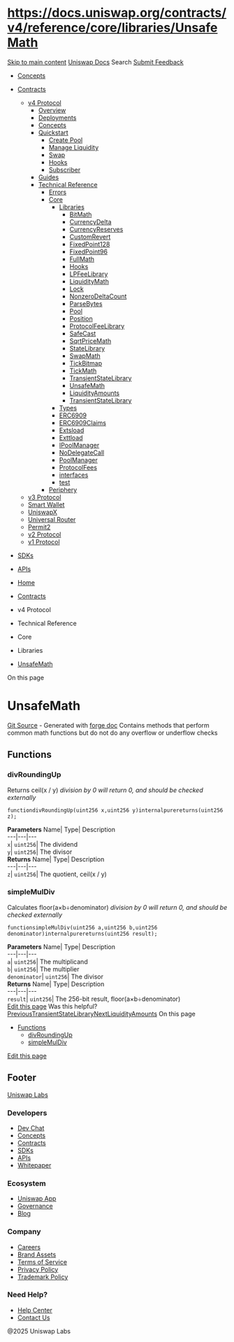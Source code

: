 # https://docs.uniswap.org/contracts/v4/reference/core/libraries/UnsafeMath

[Skip to main content](https://docs.uniswap.org/contracts/v4/reference/core/libraries/UnsafeMath#__docusaurus_skipToContent_fallback)
[Uniswap Docs](https://docs.uniswap.org/)
Search
[Submit Feedback](https://docs.google.com/forms/d/e/1FAIpQLSdjSkZam8KiatL9XACRVxCHjDJjaPGbls77PCXDKFn4JwykXg/viewform)
  * [Concepts](https://docs.uniswap.org/concepts/overview)
  * [Contracts](https://docs.uniswap.org/contracts/v4/overview)
    * [v4 Protocol](https://docs.uniswap.org/contracts/v4/overview)
      * [Overview](https://docs.uniswap.org/contracts/v4/overview)
      * [Deployments](https://docs.uniswap.org/contracts/v4/deployments)
      * [Concepts](https://docs.uniswap.org/contracts/v4/concepts/v4-vs-v3)
      * [Quickstart](https://docs.uniswap.org/contracts/v4/quickstart/create-pool)
        * [Create Pool](https://docs.uniswap.org/contracts/v4/quickstart/create-pool)
        * [Manage Liquidity](https://docs.uniswap.org/contracts/v4/quickstart/manage-liquidity/setup-liquidity)
        * [Swap](https://docs.uniswap.org/contracts/v4/quickstart/swap)
        * [Hooks](https://docs.uniswap.org/contracts/v4/quickstart/hooks/setup)
        * [Subscriber](https://docs.uniswap.org/contracts/v4/quickstart/subscriber)
      * [Guides](https://docs.uniswap.org/contracts/v4/guides/hooks/your-first-hook)
      * [Technical Reference](https://docs.uniswap.org/contracts/v4/reference/errors/)
        * [Errors](https://docs.uniswap.org/contracts/v4/reference/errors/)
        * [Core](https://docs.uniswap.org/contracts/v4/reference/core/libraries/BitMath)
          * [Libraries](https://docs.uniswap.org/contracts/v4/reference/core/libraries/BitMath)
            * [BitMath](https://docs.uniswap.org/contracts/v4/reference/core/libraries/BitMath)
            * [CurrencyDelta](https://docs.uniswap.org/contracts/v4/reference/core/libraries/CurrencyDelta)
            * [CurrencyReserves](https://docs.uniswap.org/contracts/v4/reference/core/libraries/CurrencyReserves)
            * [CustomRevert](https://docs.uniswap.org/contracts/v4/reference/core/libraries/CustomRevert)
            * [FixedPoint128](https://docs.uniswap.org/contracts/v4/reference/core/libraries/FixedPoint128)
            * [FixedPoint96](https://docs.uniswap.org/contracts/v4/reference/core/libraries/FixedPoint96)
            * [FullMath](https://docs.uniswap.org/contracts/v4/reference/core/libraries/FullMath)
            * [Hooks](https://docs.uniswap.org/contracts/v4/reference/core/libraries/Hooks)
            * [LPFeeLibrary](https://docs.uniswap.org/contracts/v4/reference/core/libraries/LPFeeLibrary)
            * [LiquidityMath](https://docs.uniswap.org/contracts/v4/reference/core/libraries/LiquidityMath)
            * [Lock](https://docs.uniswap.org/contracts/v4/reference/core/libraries/Lock)
            * [NonzeroDeltaCount](https://docs.uniswap.org/contracts/v4/reference/core/libraries/NonzeroDeltaCount)
            * [ParseBytes](https://docs.uniswap.org/contracts/v4/reference/core/libraries/ParseBytes)
            * [Pool](https://docs.uniswap.org/contracts/v4/reference/core/libraries/Pool)
            * [Position](https://docs.uniswap.org/contracts/v4/reference/core/libraries/Position)
            * [ProtocolFeeLibrary](https://docs.uniswap.org/contracts/v4/reference/core/libraries/ProtocolFeeLibrary)
            * [SafeCast](https://docs.uniswap.org/contracts/v4/reference/core/libraries/SafeCast)
            * [SqrtPriceMath](https://docs.uniswap.org/contracts/v4/reference/core/libraries/SqrtPriceMath)
            * [StateLibrary](https://docs.uniswap.org/contracts/v4/reference/core/libraries/StateLibrary)
            * [SwapMath](https://docs.uniswap.org/contracts/v4/reference/core/libraries/SwapMath)
            * [TickBitmap](https://docs.uniswap.org/contracts/v4/reference/core/libraries/TickBitmap)
            * [TickMath](https://docs.uniswap.org/contracts/v4/reference/core/libraries/TickMath)
            * [TransientStateLibrary](https://docs.uniswap.org/contracts/v4/reference/core/libraries/TransientStateLibrary)
            * [UnsafeMath](https://docs.uniswap.org/contracts/v4/reference/core/libraries/UnsafeMath)
            * [LiquidityAmounts](https://docs.uniswap.org/contracts/v4/reference/core/libraries/liquidity-amounts)
            * [TransientStateLibrary](https://docs.uniswap.org/contracts/v4/reference/core/libraries/transient-state-library)
          * [Types](https://docs.uniswap.org/contracts/v4/reference/core/types/BalanceDelta)
          * [ERC6909](https://docs.uniswap.org/contracts/v4/reference/core/ERC6909)
          * [ERC6909Claims](https://docs.uniswap.org/contracts/v4/reference/core/ERC6909Claims)
          * [Extsload](https://docs.uniswap.org/contracts/v4/reference/core/Extsload)
          * [Exttload](https://docs.uniswap.org/contracts/v4/reference/core/Exttload)
          * [IPoolManager](https://docs.uniswap.org/contracts/v4/reference/core/IPoolManager)
          * [NoDelegateCall](https://docs.uniswap.org/contracts/v4/reference/core/NoDelegateCall)
          * [PoolManager](https://docs.uniswap.org/contracts/v4/reference/core/PoolManager)
          * [ProtocolFees](https://docs.uniswap.org/contracts/v4/reference/core/ProtocolFees)
          * [interfaces](https://docs.uniswap.org/contracts/v4/reference/core/interfaces/IERC20Minimal)
          * [test](https://docs.uniswap.org/contracts/v4/reference/core/test/ActionsRouter)
        * [Periphery](https://docs.uniswap.org/contracts/v4/reference/periphery/PositionDescriptor)
    * [v3 Protocol](https://docs.uniswap.org/contracts/v3/overview)
    * [Smart Wallet](https://docs.uniswap.org/contracts/smart-wallet/overview)
    * [UniswapX](https://docs.uniswap.org/contracts/uniswapx/overview)
    * [Universal Router](https://docs.uniswap.org/contracts/universal-router/overview)
    * [Permit2](https://docs.uniswap.org/contracts/permit2/overview)
    * [v2 Protocol](https://docs.uniswap.org/contracts/v2/overview)
    * [v1 Protocol](https://docs.uniswap.org/contracts/v1/overview)
  * [SDKs](https://docs.uniswap.org/sdk/v4/overview)
  * [APIs](https://docs.uniswap.org/api/subgraph/overview)


  * [Home](https://docs.uniswap.org/)
  * [Contracts](https://docs.uniswap.org/contracts/v4/overview)
  * v4 Protocol
  * Technical Reference
  * Core
  * Libraries
  * [UnsafeMath](https://docs.uniswap.org/contracts/v4/reference/core/libraries/UnsafeMath)


On this page
# UnsafeMath
[Git Source](https://github.com/uniswap/v4-core/blob/80311e34080fee64b6fc6c916e9a51a437d0e482/src/libraries/UnsafeMath.sol) - Generated with [forge doc](https://book.getfoundry.sh/reference/forge/forge-doc)
Contains methods that perform common math functions but do not do any overflow or underflow checks
## Functions[​](https://docs.uniswap.org/contracts/v4/reference/core/libraries/UnsafeMath#functions "Direct link to Functions")
### divRoundingUp[​](https://docs.uniswap.org/contracts/v4/reference/core/libraries/UnsafeMath#divroundingup "Direct link to divRoundingUp")
Returns ceil(x / y)
_division by 0 will return 0, and should be checked externally_
```
functiondivRoundingUp(uint256 x,uint256 y)internalpurereturns(uint256 z);
```

**Parameters**
Name| Type| Description  
---|---|---  
`x`| `uint256`| The dividend  
`y`| `uint256`| The divisor  
**Returns**
Name| Type| Description  
---|---|---  
`z`| `uint256`| The quotient, ceil(x / y)  
### simpleMulDiv[​](https://docs.uniswap.org/contracts/v4/reference/core/libraries/UnsafeMath#simplemuldiv "Direct link to simpleMulDiv")
Calculates floor(a×b÷denominator)
_division by 0 will return 0, and should be checked externally_
```
functionsimpleMulDiv(uint256 a,uint256 b,uint256 denominator)internalpurereturns(uint256 result);
```

**Parameters**
Name| Type| Description  
---|---|---  
`a`| `uint256`| The multiplicand  
`b`| `uint256`| The multiplier  
`denominator`| `uint256`| The divisor  
**Returns**
Name| Type| Description  
---|---|---  
`result`| `uint256`| The 256-bit result, floor(a×b÷denominator)  
[Edit this page](https://github.com/uniswap/uniswap-docs/tree/main/docs/contracts/v4/reference/core/libraries/UnsafeMath.md)
Was this helpful?
[PreviousTransientStateLibrary](https://docs.uniswap.org/contracts/v4/reference/core/libraries/TransientStateLibrary)[NextLiquidityAmounts](https://docs.uniswap.org/contracts/v4/reference/core/libraries/liquidity-amounts)
On this page
  * [Functions](https://docs.uniswap.org/contracts/v4/reference/core/libraries/UnsafeMath#functions)
    * [divRoundingUp](https://docs.uniswap.org/contracts/v4/reference/core/libraries/UnsafeMath#divroundingup)
    * [simpleMulDiv](https://docs.uniswap.org/contracts/v4/reference/core/libraries/UnsafeMath#simplemuldiv)


[Edit this page](https://github.com/uniswap/uniswap-docs/tree/main/docs/contracts/v4/reference/core/libraries/UnsafeMath.md)
## Footer
[Uniswap Labs](https://docs.uniswap.org/)
### Developers
  * [Dev Chat](https://discord.com/invite/uniswap)
  * [Concepts](https://docs.uniswap.org/concepts/overview)
  * [Contracts](https://docs.uniswap.org/contracts/v4/overview)
  * [SDKs](https://docs.uniswap.org/sdk/v4/overview)
  * [APIs](https://docs.uniswap.org/api/subgraph/overview)
  * [Whitepaper](https://app.uniswap.org/whitepaper-v4.pdf)


### Ecosystem
  * [Uniswap App](https://app.uniswap.org/)
  * [Governance](https://www.uniswapfoundation.org/governance)
  * [Blog](https://blog.uniswap.org/)


### Company
  * [Careers](https://boards.greenhouse.io/uniswaplabs)
  * [Brand Assets](https://github.com/Uniswap/brand-assets/raw/main/Uniswap%20Brand%20Assets.zip)
  * [Terms of Service](https://support.uniswap.org/hc/en-us/articles/30935100859661-Uniswap-Labs-Terms-of-Service)
  * [Privacy Policy](https://support.uniswap.org/hc/en-us/articles/30934457771405-Uniswap-Labs-Privacy-Policy)
  * [Trademark Policy](https://support.uniswap.org/hc/en-us/articles/30934762216973-Uniswap-Labs-Trademark-Guidelines)


### Need Help?
  * [Help Center](https://support.uniswap.org/)
  * [Contact Us](https://support.uniswap.org/hc/en-us/requests/new)


@2025 Uniswap Labs
[](https://github.com/uniswap/uniswap-docs)[](https://twitter.com/Uniswap)[](https://discord.com/invite/uniswap)
